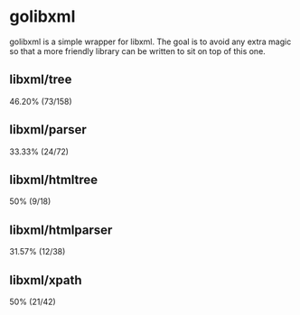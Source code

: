 # golibxml

golibxml is a simple wrapper for libxml. The goal is to avoid any extra magic so that a more friendly library can be written to sit on top of this one.

## libxml/tree

46.20% (73/158)

## libxml/parser

33.33% (24/72)

## libxml/htmltree

50% (9/18)

## libxml/htmlparser

31.57% (12/38)

## libxml/xpath

50% (21/42)

